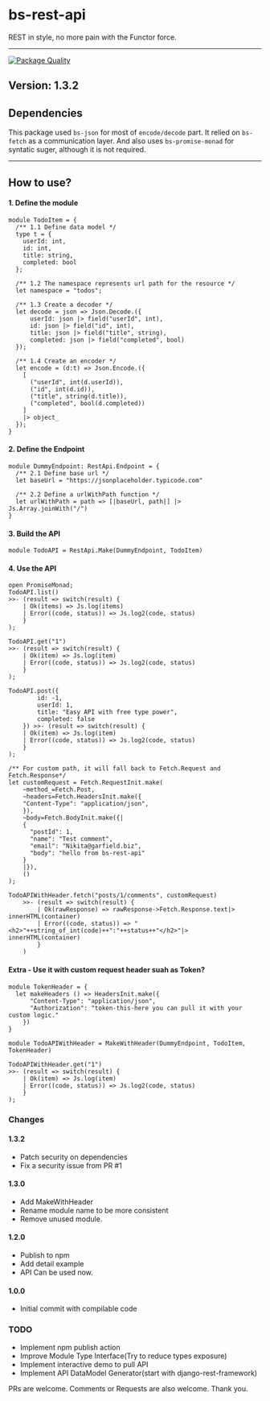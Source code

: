 
# bs-rest-api

REST in style, no more pain with the Functor force.

---
[![Package Quality](https://npm.packagequality.com/badge/@digitake%2Fbs-rest-api.png)](https://packagequality.com/#?package=@digitake%2Fbs-rest-api)
## Version: 1.3.2

## Dependencies
This package used `bs-json` for most of `encode/decode` part. It relied on `bs-fetch` as a communication layer. And also uses `bs-promise-monad` for syntatic suger, although it is not required.

---
## How to use?

#### 1. Define the module
```reasonml
module TodoItem = {
  /** 1.1 Define data model */
  type t = {
    userId: int,
    id: int,
    title: string,
    completed: bool
  };

  /** 1.2 The namespace represents url path for the resource */
  let namespace = "todos";

  /** 1.3 Create a decoder */
  let decode = json => Json.Decode.({
      userId: json |> field("userId", int),
      id: json |> field("id", int),
      title: json |> field("title", string),
      completed: json |> field("completed", bool)
  });

  /** 1.4 Create an encoder */
  let encode = (d:t) => Json.Encode.({
    [
      ("userId", int(d.userId)),
      ("id", int(d.id)),
      ("title", string(d.title)),
      ("completed", bool(d.completed))
    ]
    |> object_
  });
}
```

#### 2. Define the Endpoint
```reasonml
module DummyEndpoint: RestApi.Endpoint = {
  /** 2.1 Define base url */
  let baseUrl = "https://jsonplaceholder.typicode.com"

  /** 2.2 Define a urlWithPath function */
  let urlWithPath = path => [|baseUrl, path|] |> Js.Array.joinWith("/")
}
```

#### 3. Build the API
```reasonml
module TodoAPI = RestApi.Make(DummyEndpoint, TodoItem)
```

#### 4. Use the API
```reasonml
open PromiseMonad;
TodoAPI.list()
>>- (result => switch(result) {
    | Ok(items) => Js.log(items)
    | Error((code, status)) => Js.log2(code, status)
    }
);

TodoAPI.get("1")
>>- (result => switch(result) {
    | Ok(item) => Js.log(item)
    | Error((code, status)) => Js.log2(code, status)
    }
);
    
TodoAPI.post({
        id: -1,
        userId: 1,
        title: "Easy API with free type power",
        completed: false
    }) >>- (result => switch(result) {
    | Ok(item) => Js.log(item)
    | Error((code, status)) => Js.log2(code, status)
    }
);

/** For custom path, it will fall back to Fetch.Request and Fetch.Response*/
let customRequest = Fetch.RequestInit.make(
    ~method_=Fetch.Post, 
    ~headers=Fetch.HeadersInit.make({ 
    "Content-Type": "application/json",
    }), 
    ~body=Fetch.BodyInit.make({|
    {
      "postId": 1,
      "name": "Test comment",
      "email": "Nikita@garfield.biz",
      "body": "hello from bs-rest-api"
    }
    |}),
    ()
);

TodoAPIWithHeader.fetch("posts/1/comments", customRequest)
    >>- (result => switch(result) {
        | Ok(rawResponse) => rawResponse->Fetch.Response.text|> innerHTML(container)
        | Error((code, status)) => "<h2>"++string_of_int(code)++":"++status++"</h2>"|> innerHTML(container)
        }
    )
```

#### Extra - Use it with custom request header suah as Token?
```reasonml
module TokenHeader = {
  let makeHeaders () => HeadersInit.make({ 
      "Content-Type": "application/json",
      "Authorization": "token-this-here you can pull it with your custom logic."
    })
}

module TodoAPIWithHeader = MakeWithHeader(DummyEndpoint, TodoItem, TokenHeader)

TodoAPIWithHeader.get("1")
>>- (result => switch(result) {
    | Ok(item) => Js.log(item)
    | Error((code, status)) => Js.log2(code, status)
    }
);
```

### Changes

#### 1.3.2

- Patch security on dependencies
- Fix a security issue from PR #1

#### 1.3.0
- Add MakeWithHeader
- Rename module name to be more consistent
- Remove unused module.

#### 1.2.0
- Publish to npm
- Add detail example
- API Can be used now.

#### 1.0.0

- Initial commit with compilable code

### TODO
- Implement npm publish action
- Improve Module Type Interface(Try to reduce types exposure)
- Implement interactive demo to pull API
- Implement API DataModel Generator(start with django-rest-framework)

PRs are welcome. Comments or Requests are also welcome. Thank you.
